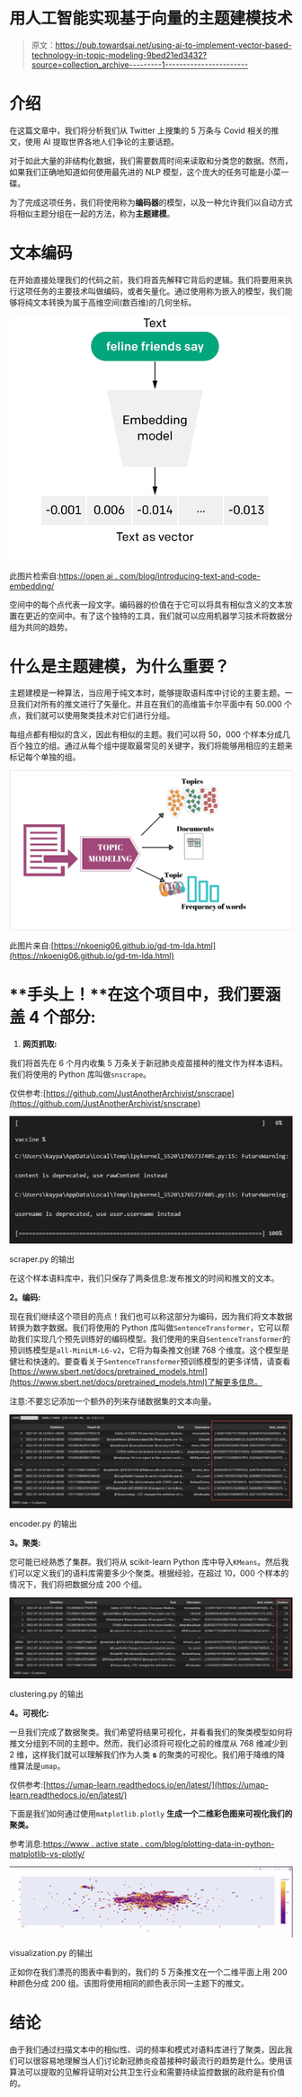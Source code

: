 # 用人工智能实现基于向量的主题建模技术

> 原文：<https://pub.towardsai.net/using-ai-to-implement-vector-based-technology-in-topic-modeling-9bed21ed3432?source=collection_archive---------1----------------------->

# 介绍

在这篇文章中，我们将分析我们从 Twitter 上搜集的 5 万条与 Covid 相关的推文，使用 AI 提取世界各地人们争论的主要话题。

对于如此大量的非结构化数据，我们需要数周时间来读取和分类您的数据。然而，如果我们正确地知道如何使用最先进的 NLP 模型，这个庞大的任务可能是小菜一碟。

为了完成这项任务，我们将使用称为**编码器**的模型，以及一种允许我们以自动方式将相似主题分组在一起的方法，称为**主题建模**。

# **文本编码**

在开始直接处理我们的代码之前，我们将首先解释它背后的逻辑。我们将要用来执行这项任务的主要技术叫做编码，或者矢量化。通过使用称为嵌入的模型，我们能够将纯文本转换为属于高维空间(数百维)的几何坐标。

![](img/d376769b84ca6bba2853f8480bd4cd44.png)

此图片检索自:[https://open ai . com/blog/introducing-text-and-code-embedding/](https://openai.com/blog/introducing-text-and-code-embeddings/)

空间中的每个点代表一段文字。编码器的价值在于它可以将具有相似含义的文本放置在更近的空间中。有了这个独特的工具，我们就可以应用机器学习技术将数据分组为共同的趋势。

# **什么是主题建模，为什么重要？**

主题建模是一种算法，当应用于纯文本时，能够提取语料库中讨论的主要主题。一旦我们对所有的推文进行了矢量化，并且在我们的高维笛卡尔平面中有 50.000 个点，我们就可以使用聚类技术对它们进行分组。

每组点都有相似的含义，因此有相似的主题。我们可以将 50，000 个样本分成几百个独立的组。通过从每个组中提取最常见的关键字，我们将能够用相应的主题来标记每个单独的组。

![](img/2b2e84f686415eaf5087dc8ad55ab0c7.png)

此图片来自:[https://nkoenig06.github.io/gd-tm-lda.html](https://nkoenig06.github.io/gd-tm-lda.html)

# **手头上！**在这个项目中，我们要涵盖 4 个部分:

1.  **网页抓取:**

我们将首先在 6 个月内收集 5 万条关于新冠肺炎疫苗接种的推文作为样本语料。我们将使用的 Python 库叫做`snscrape`。

仅供参考:[https://github.com/JustAnotherArchivist/snscrape](https://github.com/JustAnotherArchivist/snscrape)

![](img/9ac9776843ddf875dbdda31b893236cd.png)

scraper.py 的输出

在这个样本语料库中，我们只保存了两条信息:发布推文的时间和推文的文本。

**2。编码:**

现在我们继续这个项目的亮点！我们也可以称这部分为编码，因为我们将文本数据转换为数字数据。我们将使用的 Python 库叫做`SentenceTransformer`，它可以帮助我们实现几个预先训练好的编码模型。我们使用的来自`SentenceTransformer`的预训练模型是`all-MiniLM-L6-v2`，它将为每条推文创建 768 个维度。这个模型是健壮和快速的。要查看关于`SentenceTransformer`预训练模型的更多详情，请查看[https://www.sbert.net/docs/pretrained_models.html](https://www.sbert.net/docs/pretrained_models.html)了解更多信息。

注意:不要忘记添加一个额外的列来存储数据集的文本向量。

![](img/ba05ed76cabed6d4df1e67579fff56bf.png)

encoder.py 的输出

**3。聚类:**

您可能已经熟悉了集群。我们将从 scikit-learn Python 库中导入`KMeans`。然后我们可以定义我们的语料库需要多少个聚类。根据经验，在超过 10，000 个样本的情况下，我们将把数据分成 200 个组。

![](img/edde8c7fdfc68479a3f43ea95691848c.png)

clustering.py 的输出

**4。可视化:**

一旦我们完成了数据聚类。我们希望将结果可视化，并看看我们的聚类模型如何将推文分组到不同的主题中。然而，我们必须将可视化之前的维度从 768 维减少到 2 维，这样我们就可以理解我们作为人类 **s** 的聚类的可视化。我们用于降维的降维算法是`umap`。

仅供参考:[https://umap-learn.readthedocs.io/en/latest/](https://umap-learn.readthedocs.io/en/latest/)

下面是我们如何通过使用`matplotlib.plotly` **生成一个二维彩色图来可视化我们的聚类。**

参考消息:[https://www . active state . com/blog/plotting-data-in-python-matplotlib-vs-plotly/](https://www.activestate.com/blog/plotting-data-in-python-matplotlib-vs-plotly/)

![](img/8e14e7efd9efeb4f2e28fc3eadea57a9.png)

visualization.py 的输出

正如你在我们漂亮的图表中看到的，我们的 5 万条推文在一个二维平面上用 200 种颜色分成 200 组。该图将使用相同的颜色表示同一主题下的推文。

# **结论**

由于我们通过扫描文本中的相似性、词的频率和模式对语料库进行了聚类，因此我们可以很容易地理解当人们讨论新冠肺炎疫苗接种时最流行的趋势是什么。使用该算法可以提取的见解将证明对公共卫生行业和需要持续监控数据的政府是有价值的。
